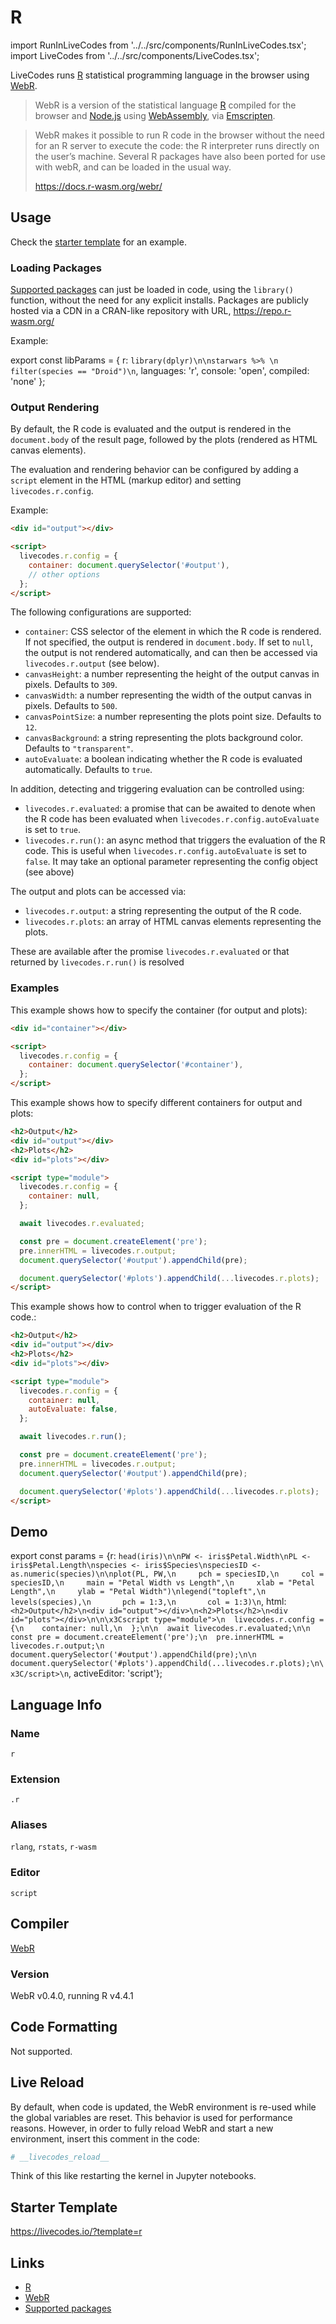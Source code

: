 # R

import RunInLiveCodes from '../../src/components/RunInLiveCodes.tsx';
import LiveCodes from '../../src/components/LiveCodes.tsx';

LiveCodes runs [R](https://www.r-project.org/) statistical programming language in the browser using [WebR](https://docs.r-wasm.org/webr/latest/).

> WebR is a version of the statistical language [R](https://www.r-project.org/) compiled for the browser and [Node.js](https://nodejs.org/en/) using [WebAssembly](https://webassembly.org/), via [Emscripten](https://emscripten.org/).

> WebR makes it possible to run R code in the browser without the need for an R server to execute the code: the R interpreter runs directly on the user’s machine. Several R packages have also been ported for use with webR, and can be loaded in the usual way.
>
> https://docs.r-wasm.org/webr/

## Usage

Check the [starter template](#starter-template) for an example.

### Loading Packages

[Supported packages](https://repo.r-wasm.org/) can just be loaded in code, using the `library()` function, without the need for any explicit installs. Packages are publicly hosted via a CDN in a CRAN-like repository with URL, https://repo.r-wasm.org/

Example:

<!-- prettier-ignore -->
export const libParams = { r: `library(dplyr)\n\nstarwars %>% \n  filter(species == "Droid")\n`, languages: 'r', console: 'open', compiled: 'none' };

<RunInLiveCodes params={libParams} code={libParams.r} language="r" formatCode={false}></RunInLiveCodes>

### Output Rendering

By default, the R code is evaluated and the output is rendered in the `document.body` of the result page, followed by the plots (rendered as HTML canvas elements).

The evaluation and rendering behavior can be configured by adding a `script` element in the HTML (markup editor) and setting `livecodes.r.config`.

Example:

```html title="HTML"
<div id="output"></div>

<script>
  livecodes.r.config = {
    container: document.querySelector('#output'),
    // other options
  };
</script>
```

The following configurations are supported:

- `container`: CSS selector of the element in which the R code is rendered. If not specified, the output is rendered in `document.body`. If set to `null`, the output is not rendered automatically, and can then be accessed via `livecodes.r.output` (see below).
- `canvasHeight`: a number representing the height of the output canvas in pixels. Defaults to `309`.
- `canvasWidth`: a number representing the width of the output canvas in pixels. Defaults to `500`.
- `canvasPointSize`: a number representing the plots point size. Defaults to `12`.
- `canvasBackground`: a string representing the plots background color. Defaults to `"transparent"`.
- `autoEvaluate`: a boolean indicating whether the R code is evaluated automatically. Defaults to `true`.

In addition, detecting and triggering evaluation can be controlled using:

- `livecodes.r.evaluated`: a promise that can be awaited to denote when the R code has been evaluated when `livecodes.r.config.autoEvaluate` is set to `true`.
- `livecodes.r.run()`: an async method that triggers the evaluation of the R code. This is useful when `livecodes.r.config.autoEvaluate` is set to `false`. It may take an optional parameter representing the config object (see above)

The output and plots can be accessed via:

- `livecodes.r.output`: a string representing the output of the R code.
- `livecodes.r.plots`: an array of HTML canvas elements representing the plots.

These are available after the promise `livecodes.r.evaluated` or that returned by `livecodes.r.run()` is resolved

### Examples

This example shows how to specify the container (for output and plots):

```html title="HTML"
<div id="container"></div>

<script>
  livecodes.r.config = {
    container: document.querySelector('#container'),
  };
</script>
```

This example shows how to specify different containers for output and plots:

```html title="HTML"
<h2>Output</h2>
<div id="output"></div>
<h2>Plots</h2>
<div id="plots"></div>

<script type="module">
  livecodes.r.config = {
    container: null,
  };

  await livecodes.r.evaluated;

  const pre = document.createElement('pre');
  pre.innerHTML = livecodes.r.output;
  document.querySelector('#output').appendChild(pre);

  document.querySelector('#plots').appendChild(...livecodes.r.plots);
</script>
```

This example shows how to control when to trigger evaluation of the R code.:

```html title="HTML"
<h2>Output</h2>
<div id="output"></div>
<h2>Plots</h2>
<div id="plots"></div>

<script type="module">
  livecodes.r.config = {
    container: null,
    autoEvaluate: false,
  };

  await livecodes.r.run();

  const pre = document.createElement('pre');
  pre.innerHTML = livecodes.r.output;
  document.querySelector('#output').appendChild(pre);

  document.querySelector('#plots').appendChild(...livecodes.r.plots);
</script>
```

## Demo

<!-- prettier-ignore -->
export const params = {r: `head(iris)\n\nPW <- iris$Petal.Width\nPL <- iris$Petal.Length\nspecies <- iris$Species\nspeciesID <- as.numeric(species)\n\nplot(PL, PW,\n     pch = speciesID,\n     col = speciesID,\n     main = "Petal Width vs Length",\n     xlab = "Petal Length",\n     ylab = "Petal Width")\nlegend("topleft",\n       levels(species),\n       pch = 1:3,\n       col = 1:3)\n`, html: `<h2>Output</h2>\n<div id="output"></div>\n<h2>Plots</h2>\n<div id="plots"></div>\n\n\x3Cscript type="module">\n  livecodes.r.config = {\n    container: null,\n  };\n\n  await livecodes.r.evaluated;\n\n  const pre = document.createElement('pre');\n  pre.innerHTML = livecodes.r.output;\n  document.querySelector('#output').appendChild(pre);\n\n  document.querySelector('#plots').appendChild(...livecodes.r.plots);\n\x3C/script>\n`, activeEditor: 'script'};

<LiveCodes params={params} height="80vh"></LiveCodes>

## Language Info

### Name

`r`

### Extension

`.r`

### Aliases

`rlang`, `rstats`, `r-wasm`

### Editor

`script`

## Compiler

[WebR](https://docs.r-wasm.org/webr/latest/)

### Version

WebR v0.4.0, running R v4.4.1

## Code Formatting

Not supported.

## Live Reload

By default, when code is updated, the WebR environment is re-used while the global variables are reset. This behavior is used for performance reasons. However, in order to fully reload WebR and start a new environment, insert this comment in the code:

```r
# __livecodes_reload__
```

Think of this like restarting the kernel in Jupyter notebooks.

## Starter Template

https://livecodes.io/?template=r

## Links

- [R](https://www.r-project.org/)
- [WebR](https://docs.r-wasm.org/webr/latest/)
- [Supported packages](https://repo.r-wasm.org/)